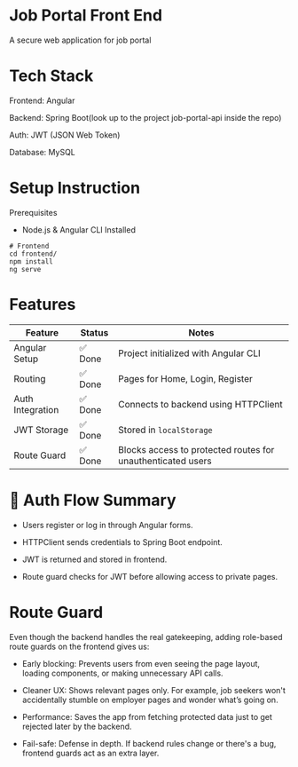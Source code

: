# Job Portal Front End

A secure web application for job portal

# Tech Stack

Frontend: Angular

Backend: Spring Boot(look up to the project job-portal-api inside the repo)

Auth: JWT (JSON Web Token)

Database: MySQL

# Setup Instruction

Prerequisites

- Node.js & Angular CLI Installed

```
# Frontend
cd frontend/
npm install
ng serve
```

# Features

| Feature          | Status  | Notes                                                       |
| ---------------- | ------- | ----------------------------------------------------------- |
| Angular Setup    | ✅ Done | Project initialized with Angular CLI                        |
| Routing          | ✅ Done | Pages for Home, Login, Register                             |
| Auth Integration | ✅ Done | Connects to backend using HTTPClient                        |
| JWT Storage      | ✅ Done | Stored in `localStorage`                                    |
| Route Guard      | ✅ Done | Blocks access to protected routes for unauthenticated users |

# 🔐 Auth Flow Summary

- Users register or log in through Angular forms.

- HTTPClient sends credentials to Spring Boot endpoint.

- JWT is returned and stored in frontend.

- Route guard checks for JWT before allowing access to private pages.

# Route Guard

Even though the backend handles the real gatekeeping, adding role-based route guards on the frontend gives us:

- Early blocking: Prevents users from even seeing the page layout, loading components, or making unnecessary API calls.

- Cleaner UX: Shows relevant pages only. For example, job seekers won't accidentally stumble on employer pages and wonder what’s going on.

- Performance: Saves the app from fetching protected data just to get rejected later by the backend.

- Fail-safe: Defense in depth. If backend rules change or there's a bug, frontend guards act as an extra layer.
